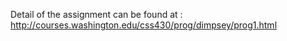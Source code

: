 Detail of the assignment can be found at : 
http://courses.washington.edu/css430/prog/dimpsey/prog1.html
